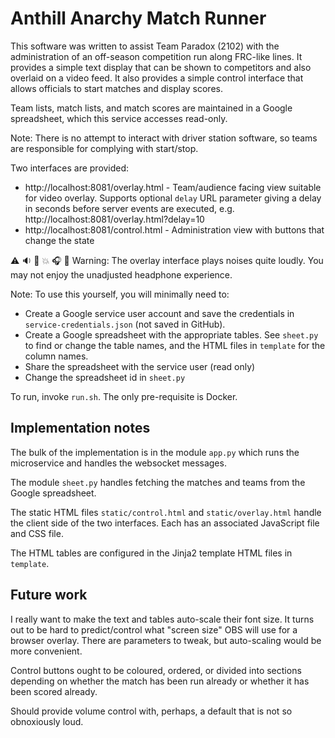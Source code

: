# Anthill Anarchy Match Runner

This software was written to assist Team Paradox (2102) with the administration of an off-season competition run along FRC-like lines.  It provides a simple text display that can be shown to competitors and also overlaid on a video feed.  It also provides a simple control interface that allows officials to start matches and display scores.

Team lists, match lists, and match scores are maintained in a Google spreadsheet, which this service accesses read-only.

Note: There is no attempt to interact with driver station software, so teams are responsible for complying with start/stop.

Two interfaces are provided:
* http://localhost:8081/overlay.html - Team/audience facing view suitable for video overlay.  Supports optional `delay` URL parameter giving a delay in seconds before server events are executed, e.g. http://localhost:8081/overlay.html?delay=10
* http://localhost:8081/control.html - Administration view with buttons that change the state

:warning: :sound: :mega: :boom: :headphones: :hear_no_evil: Warning: The overlay interface plays noises quite loudly.  You may not enjoy the unadjusted headphone experience.

Note: To use this yourself, you will minimally need to:
* Create a Google service user account and save the credentials in `service-credentials.json` (not saved in GitHub).
* Create a Google spreadsheet with the appropriate tables.  See `sheet.py` to find or change the table names, and the HTML files in `template` for the column names.
* Share the spreadsheet with the service user (read only)
* Change the spreadsheet id in `sheet.py`

To run, invoke `run.sh`.  The only pre-requisite is Docker.

## Implementation notes

The bulk of the implementation is in the module `app.py` which runs the microservice and handles the websocket messages.

The module `sheet.py` handles fetching the matches and teams from the Google spreadsheet.

The static HTML files `static/control.html` and `static/overlay.html` handle the client side of the two interfaces.  Each has an associated JavaScript file and CSS file.

The HTML tables are configured in the Jinja2 template HTML files in `template`.

## Future work

I really want to make the text and tables auto-scale their font size.  It turns out to be hard to predict/control what "screen size" OBS will use for a browser overlay.  There are parameters to tweak, but auto-scaling would be more convenient.

Control buttons ought to be coloured, ordered, or divided into sections depending on whether the match has been run already or whether it has been scored already.

Should provide volume control with, perhaps, a default that is not so obnoxiously loud.